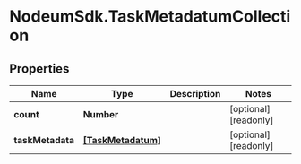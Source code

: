# NodeumSdk.TaskMetadatumCollection

## Properties

Name | Type | Description | Notes
------------ | ------------- | ------------- | -------------
**count** | **Number** |  | [optional] [readonly] 
**taskMetadata** | [**[TaskMetadatum]**](TaskMetadatum.md) |  | [optional] [readonly] 


